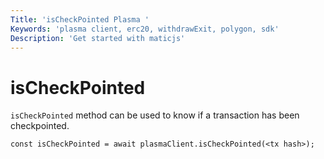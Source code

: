 ```yaml
---
Title: 'isCheckPointed Plasma '
Keywords: 'plasma client, erc20, withdrawExit, polygon, sdk'
Description: 'Get started with maticjs'
---
```


# isCheckPointed

`isCheckPointed` method can be used to know if a transaction has been checkpointed.

```
const isCheckPointed = await plasmaClient.isCheckPointed(<tx hash>);
```
